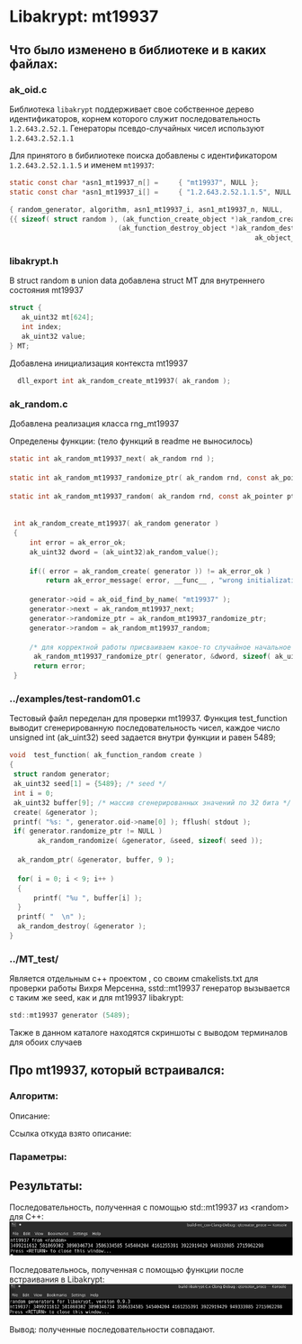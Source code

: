 # Libakrypt: mt19937

## Что было изменено в библиотеке и в каких файлах:

### ak_oid.c

Библиотека `libakrypt` поддерживает свое собственное дерево идентификаторов, корнем
которого служит последовательность `1.2.643.2.52.1`. Генераторы псевдо-случайных чисел
используют  `1.2.643.2.52.1.1`
  
  Для принятого в бибилиотеке поиска   добавлены с идентификатором `1.2.643.2.52.1.1.5` и именем `mt19937`:
  
  ```c
  static const char *asn1_mt19937_n[] =     { "mt19937", NULL };
  static const char *asn1_mt19937_i[] =     { "1.2.643.2.52.1.1.5", NULL };
  
  ```
  
  ```c
  { random_generator, algorithm, asn1_mt19937_i, asn1_mt19937_n, NULL,
  {{ sizeof( struct random ), (ak_function_create_object *)ak_random_create_mt19937,
                             (ak_function_destroy_object *)ak_random_destroy, NULL, NULL, NULL },
                                                               ak_object_undefined, NULL, NULL }}
  ```

### libakrypt.h 

В struct random  в union data  добавлена struct MT для внутреннего состояния mt19937

```c
struct {
   ak_uint32 mt[624];
   int index;
   ak_uint32 value;
} MT;
 ```

Добавлена инициализация контекста mt19937 
 
```c
  dll_export int ak_random_create_mt19937( ak_random );
```

### ak_random.c

Добавлена реализация класса rng_mt19937  

Определены функции:
(тело функций в readme не выносилось)

```c
static int ak_random_mt19937_next( ak_random rnd );

static int ak_random_mt19937_randomize_ptr( ak_random rnd, const ak_pointer ptr, const ssize_t size );

static int ak_random_mt19937_random( ak_random rnd, const ak_pointer ptr, const ssize_t size );
```

```c

 int ak_random_create_mt19937( ak_random generator )
 {
     int error = ak_error_ok;
     ak_uint32 dword = (ak_uint32)ak_random_value();

     if(( error = ak_random_create( generator )) != ak_error_ok )
         return ak_error_message( error, __func__ , "wrong initialization of random generator" );

     generator->oid = ak_oid_find_by_name( "mt19937" );
     generator->next = ak_random_mt19937_next;
     generator->randomize_ptr = ak_random_mt19937_randomize_ptr;
     generator->random = ak_random_mt19937_random;

     /* для корректной работы присваиваем какое-то случайное начальное значение */
      ak_random_mt19937_randomize_ptr( generator, &dword, sizeof( ak_uint32 ));
      return error;
 }
```


### ../examples/test-random01.c

Тестовый файл переделан для проверки mt19937. Функция test_function выводит
сгенерированную последовательность чисел, каждое число unsigned int (ak_uint32)
seed задается внутри функции и равен 5489;

```c
void  test_function( ak_function_random create )
{
 struct random generator;
 ak_uint32 seed[1] = {5489}; /* seed */
 int i = 0;
 ak_uint32 buffer[9]; /* массив сгенерированных значений по 32 бита */
 create( &generator );
 printf( "%s: ", generator.oid->name[0] ); fflush( stdout );
 if( generator.randomize_ptr != NULL )
       ak_random_randomize( &generator, &seed, sizeof( seed ));
       
  ak_random_ptr( &generator, buffer, 9 );

  for( i = 0; i < 9; i++ )
  {
      printf( "%u ", buffer[i] );
  }
  printf( "  \n" );
  ak_random_destroy( &generator );
}
```


### ../MT_test/

Является отдельным с++ проектом , со своим cmakelists.txt для проверки работы Вихря Мерсенна, 
sstd::mt19937 генератор вызывается с таким же seed, как и для mt19937 libakrypt:

```c
std::mt19937 generator (5489);
```

Также в данном каталоге находятся скриншоты с выводом терминалов для обоих случаев

## Про mt19937, который встраивался:

### Алгоритм:

Описание:

Ссылка откуда взято описание: 

### Параметры:

## Результаты:
 
Последовательность, полученная с помощью  std::mt19937 из \<random> для C++:
![](MT_test/image.png)

Последовательнось, полученная с помощью функции после встраивания в Libakrypt:
![](MT_test/libacrypt_test_results.jpg)

Вывод: полученные последовательности совпадают. 



